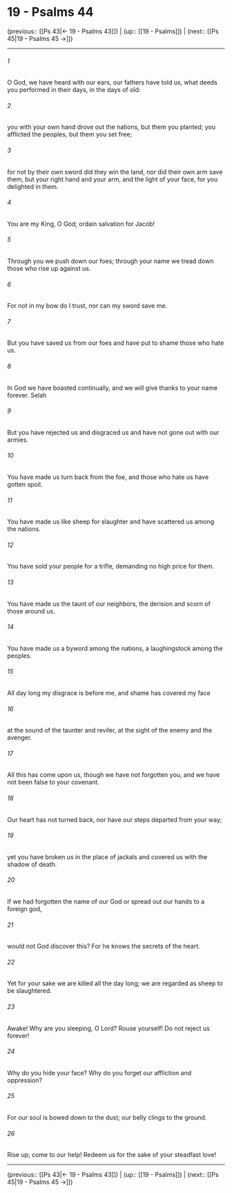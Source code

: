 # 19 - Psalms 44

(previous:: [[Ps 43|← 19 - Psalms 43]]) | (up:: [[19 - Psalms]]) | (next:: [[Ps 45|19 - Psalms 45 →]])

***


###### 1 
O God, we have heard with our ears, our fathers have told us, what deeds you performed in their days, in the days of old: 

###### 2 
you with your own hand drove out the nations, but them you planted; you afflicted the peoples, but them you set free; 

###### 3 
for not by their own sword did they win the land, nor did their own arm save them, but your right hand and your arm, and the light of your face, for you delighted in them. 

###### 4 
You are my King, O God; ordain salvation for Jacob! 

###### 5 
Through you we push down our foes; through your name we tread down those who rise up against us. 

###### 6 
For not in my bow do I trust, nor can my sword save me. 

###### 7 
But you have saved us from our foes and have put to shame those who hate us. 

###### 8 
In God we have boasted continually, and we will give thanks to your name forever. Selah 

###### 9 
But you have rejected us and disgraced us and have not gone out with our armies. 

###### 10 
You have made us turn back from the foe, and those who hate us have gotten spoil. 

###### 11 
You have made us like sheep for slaughter and have scattered us among the nations. 

###### 12 
You have sold your people for a trifle, demanding no high price for them. 

###### 13 
You have made us the taunt of our neighbors, the derision and scorn of those around us. 

###### 14 
You have made us a byword among the nations, a laughingstock among the peoples. 

###### 15 
All day long my disgrace is before me, and shame has covered my face 

###### 16 
at the sound of the taunter and reviler, at the sight of the enemy and the avenger. 

###### 17 
All this has come upon us, though we have not forgotten you, and we have not been false to your covenant. 

###### 18 
Our heart has not turned back, nor have our steps departed from your way; 

###### 19 
yet you have broken us in the place of jackals and covered us with the shadow of death. 

###### 20 
If we had forgotten the name of our God or spread out our hands to a foreign god, 

###### 21 
would not God discover this? For he knows the secrets of the heart. 

###### 22 
Yet for your sake we are killed all the day long; we are regarded as sheep to be slaughtered. 

###### 23 
Awake! Why are you sleeping, O Lord? Rouse yourself! Do not reject us forever! 

###### 24 
Why do you hide your face? Why do you forget our affliction and oppression? 

###### 25 
For our soul is bowed down to the dust; our belly clings to the ground. 

###### 26 
Rise up; come to our help! Redeem us for the sake of your steadfast love!

***

(previous:: [[Ps 43|← 19 - Psalms 43]]) | (up:: [[19 - Psalms]]) | (next:: [[Ps 45|19 - Psalms 45 →]])
